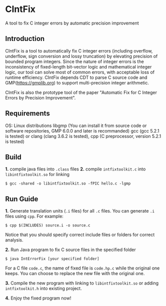 # CIntFix
A tool to fix C integer errors by automatic precision improvement

Introduction
-------------
CIntFix is a tool to automatically fix C integer errors (including overflow, underflow, sign conversion and lossy truncation) by elevating precision of bounded program integers. Since the nature of integer errors is the inconsistency of fixed-length bit-vector logic and mathematical integer logic, our tool can solve most of common errors, with acceptable loss of runtime efficiency. CIntFix depends CDT to parse C source code and GMP(https://gmplib.org) to support multi-precision integer arithmetic.

CIntFix is also the prototype tool of the paper "Automatic Fix for C Integer Errors by Precision Improvement".

Requirements
--------------
OS: Linux distributions
libgmp (You can install it from source code or software repositories, GMP 6.0.0 and later is recommanded)
gcc (gcc 5.2.1 is tested) or clang (clang 3.6.2 is tested), cpp (C preprocessor, version 5.2.1 is tested)

Build
------
**1.** compile java files into `.class` files
**2.** compile `intfixtoolkit.c` into `libintfixtoolkit.so` for linking

    $ gcc -shared -o libintfixtoolkit.so -fPIC hello.c -lgmp
    

Run Guide
---------
**1.** Generate translation units (`.i` files) for all `.c` files. You can generate `.i` files using `cpp`. For example:

    $ cpp $(INCLUDES) source.i -o source.c 

Notice that you should specify correct include files or folders for correct analysis.

**2.** Run Java program to fix C source files in the specified folder

    $ java IntErrorFix [your specified folder]
  
  For a C file `code.c`, the name of fixed file is `code.hp.c` while the original one keeps. You can choose to replace the new file with the original one.
  
**3.** Compile the new program with linking to `libintfixtoolkit.so` or adding `intfixtoolkit.h` into existing project.

**4.** Enjoy the fixed program now!

